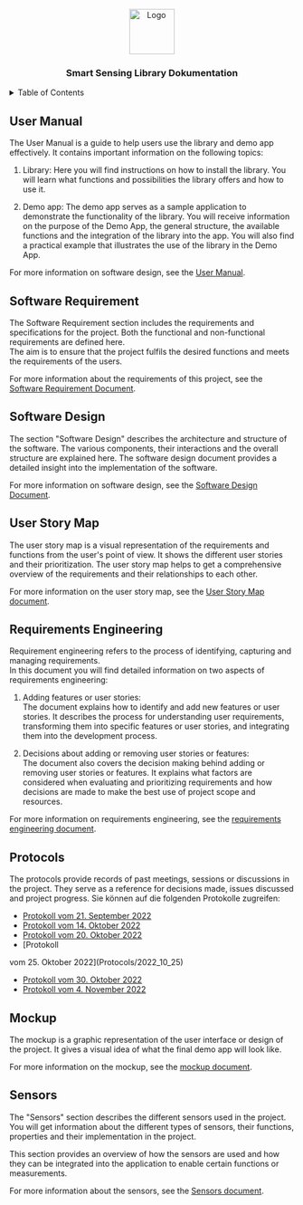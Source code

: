 
<!-- PROJECT LOGO -->
<br />
<div align="center">
  <a>
    <img src="https://cdn-images-1.medium.com/max/1200/1*5-aoK8IBmXve5whBQM90GA.png" alt="Logo" width="80" height="80">
  </a>
<h3 align="center">Smart Sensing Library Dokumentation </h3>


</div>

<!-- TABLE OF CONTENTS -->
<details>
  <summary>Table of Contents</summary>
  <ol>
    <li>
      <a href="#user-manual">User Manual</a>
      <ul>
        <li><a href="#software-requirement">Software Requirement</a></li>
      </ul>
    </li>
    <li><a href="#software-design">Software Design</a></li>
    <li><a href="#user-story-map">User Story Map</a></li>
    <li><a href="#requirements-engineering">Requirements Engineering</a></li>
    <li><a href="#protocols">Protocols</a></li>
    <li><a href="#mockup">Mockup</a></li>
    <li><a href="#sensors"> Sensors</a></li>
  </ol>
</details>

## User Manual

The User Manual is a guide to help users use the library and demo app effectively. It contains important information on the following topics:

1. Library: Here you will find instructions on how to install the library. You will learn what functions and possibilities the library offers and how to use it.

2. Demo app: The demo app serves as a sample application to demonstrate the functionality of the library. You will receive information on the purpose of the Demo App, the general structure, the available functions and the integration of the library into the app. You will also find a practical example that illustrates the use of the library in the Demo App.

For more information on software design, see the [User Manual](./User%20manual/user_manual.tex).

## Software Requirement

The Software Requirement section includes the requirements and specifications for the project. Both the functional and non-functional requirements are defined here. \
The aim is to ensure that the project fulfils the desired functions and meets the requirements of the users.

For more information about the requirements of this project, see the [Software Requirement Document](./Software%20requirements%20document/SRD.pdf).

## Software Design

The section "Software Design" describes the architecture and structure of the software. The various components, their interactions and the overall structure are explained here. The software design document provides a detailed insight into the implementation of the software.

For more information on software design, see the [Software Design Document](./Software%20design%20document/design_doc.pdf).

## User Story Map

The user story map is a visual representation of the requirements and functions from the user's point of view. It shows the different user stories and their prioritization. The user story map helps to get a comprehensive overview of the requirements and their relationships to each other.

For more information on the user story map, see the [User Story Map document](./User%20Story%20Map/User%20Story%20Map.pdf).

## Requirements Engineering

Requirement engineering refers to the process of identifying, capturing and managing requirements. \
In this document you will find detailed information on two aspects of requirements engineering:

1. Adding features or user stories:\
    The document explains how to identify and add new features or user stories. It describes the process for understanding user requirements, transforming them into specific features or user stories, and integrating them into the development process.

2. Decisions about adding or removing user stories or features: \
    The document also covers the decision making behind adding or removing user stories or features. It explains what factors are considered when evaluating and prioritizing requirements and how decisions are made to make the best use of project scope and resources.

For more information on requirements engineering, see the [requirements engineering document](./Requirements%20Engineering/re_doc.pdf).

## Protocols

The protocols provide records of past meetings, sessions or discussions in the project. They serve as a reference for decisions made, issues discussed and project progress.
Sie können auf die folgenden Protokolle zugreifen:

- [Protokoll vom 21. September 2022](Protocols/2022_09_21)
- [Protokoll vom 14. Oktober 2022](Protocols/2022_10_14)
- [Protokoll vom 20. Oktober 2022](Protocols/2022_10_20)
- [Protokoll

 vom 25. Oktober 2022](Protocols/2022_10_25)
- [Protokoll vom 30. Oktober 2022](Protocols/2022_10_30)
- [Protokoll vom 4. November 2022](Protocols/2022_11_04)

## Mockup

The mockup is a graphic representation of the user interface or design of the project. It gives a visual idea of what the final demo app will look like.

For more information on the mockup, see the [mockup document](./Mockup/Pages.pdf).

## Sensors

The "Sensors" section describes the different sensors used in the project. You will get information about the different types of sensors, their functions, properties and their implementation in the project. 

This section provides an overview of how the sensors are used and how they can be integrated into the application to enable certain functions or measurements.

For more information about the sensors, see the [Sensors document](./Sensors/).